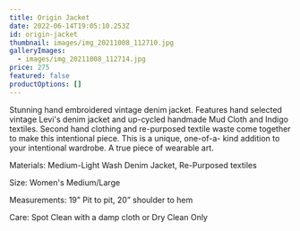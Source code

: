 ```yaml
---
title: Origin Jacket
date: 2022-06-14T19:05:10.253Z
id: origin-jacket
thumbnail: images/img_20211008_112710.jpg
galleryImages:
  - images/img_20211008_112714.jpg
price: 275
featured: false
productOptions: []
---
```

Stunning hand embroidered vintage denim jacket. Features hand selected vintage Levi's denim jacket and up-cycled handmade Mud Cloth and Indigo textiles. Second hand clothing and re-purposed textile waste come together to make this intentional piece. This is a unique, one-of-a- kind addition to your intentional wardrobe. A true piece of wearable art. 

Materials: Medium-Light Wash Denim Jacket, Re-Purposed textiles

Size: Women's Medium/Large

Measurements: 19” Pit to pit, 20” shoulder to hem

Care: Spot Clean with a damp cloth or Dry Clean Only